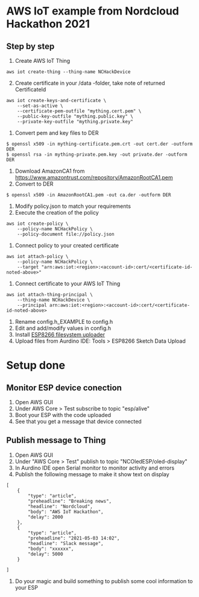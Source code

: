 # AWS IoT example from Nordcloud Hackathon 2021

## Step by step
1. Create AWS IoT Thing
```
aws iot create-thing --thing-name NCHackDevice
```

2. Create certificate in your /data -folder, take note of returned CertificateId
```
aws iot create-keys-and-certificate \
    --set-as-active \
    --certificate-pem-outfile "mything.cert.pem" \
    --public-key-outfile "mything.public.key" \
    --private-key-outfile "mything.private.key"
```
1. Convert pem and key files to DER
```
$ openssl x509 -in mything-certificate.pem.crt -out cert.der -outform DER
$ openssl rsa -in mything-private.pem.key -out private.der -outform DER
```
1. Download AmazonCA1 from https://www.amazontrust.com/repository/AmazonRootCA1.pem
1. Convert to DER
```
$ openssl x509 -in AmazonRootCA1.pem -out ca.der -outform DER
```
1. Modify policy.json to match your requirements
1. Execute the creation of the policy
```
aws iot create-policy \
    --policy-name NCHackPolicy \
    --policy-document file://policy.json
```
1. Connect policy to your created certificate
```
aws iot attach-policy \
    --policy-name NCHackPolicy \
    --target "arn:aws:iot:<region>:<account-id>:cert/<certificate-id-noted-above>"
```
1. Connect certificate to your AWS IoT Thing
```
aws iot attach-thing-principal \
    --thing-name NCHackDevice \
    --principal arn:aws:iot:<region>:<account-id>:cert/<certificate-id-noted-above>
```
1. Rename config.h_EXAMPLE to config.h
1. Edit and add/modify values in config.h
1. Install [ESP8266 filesystem uploader](https://github.com/esp8266/arduino-esp8266fs-plugin)
1. Upload files from Aurdino IDE: Tools > ESP8266 Sketch Data Upload

# Setup done

## Monitor ESP device conection

1. Open AWS GUI
1. Under AWS Core > Test subscribe to topic "esp/alive"
1. Boot your ESP with the code uploaded
1. See that you get a message that device connected

## Publish message to Thing
1. Open AWS GUI
1. Under "AWS Core > Test" publish to topic "NCOledESP/oled-display"
1. In Aurdino IDE open Serial monitor to monitor activity and errors
1. Publish the following message to make it show text on display
```
[
    { 
        "type": "article", 
        "preheadline": "Breaking news",
        "headline": "Nordcloud",
        "body": "AWS IoT Hackathon",
        "delay": 2000
    },
    { 
        "type": "article", 
        "preheadline": "2021-05-03 14:02",
        "headline": "Slack message",
        "body": "xxxxxx",
        "delay": 5000
    }

]
```
1. Do your magic and build something to publish some cool information to your ESP